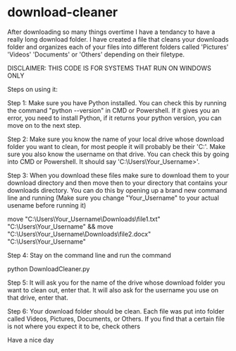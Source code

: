 # download-cleaner
After downloading so many things overtime I have a tendancy to have a really long download folder. I have created a file that cleans your downloads folder and organizes each of your files into different folders called 'Pictures' 'Videos' 'Documents' or 'Others' depending on their filetype.

DISCLAIMER: THIS CODE IS FOR SYSTEMS THAT RUN ON WINDOWS ONLY

Steps on using it:

Step 1: Make sure you have Python installed. You can check this by running the command "python --version" in CMD or Powershell. If it gives you an error, you need to install Python, if it returns your python version, you can move on to the next step.


Step 2: Make sure you know the name of your local drive whose download folder you want to clean, for most people it will probably be their 'C:'. Make sure you also know the username on that drive. You can check this by going into CMD or Powershell. It should say 'C:\Users\Your_Username>'.


Step 3: When you download these files make sure to download them to your download directory and then move then to your directory that contains your downloads directory. You can do this by opening up a brand new command line and running (Make sure you change "Your_Username" to your actual usename before running it)

move "C:\Users\Your_Username\Downloads\file1.txt" "C:\Users\Your_Username" && move "C:\Users\Your_Username\Downloads\file2.docx" "C:\Users\Your_Username"


Step 4: Stay on the command line and run the command

python DownloadCleaner.py


Step 5: It will ask you for the name of the drive whose download folder you want to clean out, enter that. It will also ask for the username you use on that drive, enter that.


Step 6: Your download folder should be clean. Each file was put into folder called Videos, Pictures, Documents, or Others. If you find that a certain file is not where you expect it to be, check others


Have a nice day
